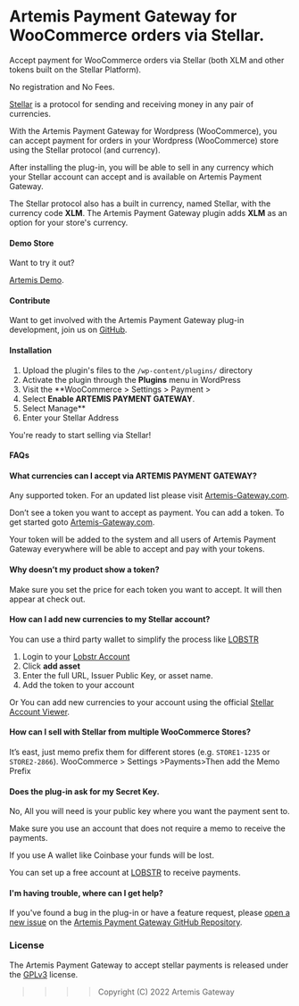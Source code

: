 # Artemis Payment Gateway for WooCommerce orders via Stellar.

Accept payment for WooCommerce orders via Stellar  (both XLM and other tokens built on the Stellar Platform).

No registration and No Fees.

[Stellar](https://stellar.org/) is a protocol for sending and receiving money in any pair of currencies.

With the Artemis Payment Gateway for Wordpress (WooCommerce), you can accept payment for orders in your Wordpress (WooCommerce) store using the Stellar protocol (and currency).

After installing the plug-in, you will be able to sell in any currency which your Stellar account can accept and is available on Artemis Payment Gateway.

The Stellar protocol also has a built in currency, named Stellar, with the currency code **XLM**. The Artemis Payment Gateway plugin adds **XLM** as an option for your store's currency.


#### Demo Store 

Want to try it out?

[Artemis Demo](https://demo.artemis-gateway.com).

#### Contribute 

Want to get involved with the Artemis Payment Gateway plug-in development, join us on [GitHub](http://github.com/artemis-gateway/woocommerce-stellar).

#### Installation

1. Upload the plugin's files to the `/wp-content/plugins/` directory
2. Activate the plugin through the **Plugins** menu in WordPress
3. Visit the **WooCommerce > Settings > Payment >
4. Select **Enable ARTEMIS PAYMENT GATEWAY**.
5. Select Manage**
6. Enter your Stellar Address

You're ready to start selling via Stellar!


#### FAQs 

#### What currencies can I accept via ARTEMIS PAYMENT GATEWAY? 

Any supported token. For an updated list please visit 
[Artemis-Gateway.com](https://artemis-gateway.com/supported-tokens/).

Don’t see a token you want to accept as payment. You can add a token. To get started goto [Artemis-Gateway.com](https://artemis-gateway.com/add-token/).

Your token will be added to the system and all users of Artemis Payment Gateway everywhere will be able to accept and pay with your tokens.

#### Why doesn’t my product show a token?

Make sure you set the price for each token you want to accept. It will then appear at check out.

#### How can I add new currencies to my Stellar account? 

You can use a third party wallet to simplify the process like [LOBSTR](https://lobstr.co)

1. Login to your [Lobstr Account](https://lobstr.co)
2. Click  **add asset**
3. Enter the full URL, Issuer Public Key, or asset name.
4. Add the token to your account

Or You can add new currencies to your account using the official [Stellar Account Viewer](https://accountviewer.stellar.org/#!/).


#### How can I sell with Stellar from multiple WooCommerce Stores? 

It’s east, just memo prefix them for different stores (e.g. `STORE1-1235` or `STORE2-2866`).
WooCommerce > Settings >Payments>Then add the Memo Prefix


#### Does the plug-in ask for my Secret Key.

No, All you will need is your public key where you want the payment sent to. 

Make sure you use an account that does not require a memo to receive the payments. 

If you use A wallet like Coinbase your funds will be lost.

You can set up a free account at [LOBSTR](https://lobstr.co) to receive payments.

#### I'm having trouble, where can I get help?

If you've found a bug in the plug-in or have a feature request, please [open a new issue](https://github.com/artemis-gateway/woocommerce-stellar/issues/new) on the [Artemis Payment Gateway GitHub Repository](https://github.com/artemis-gateway/woocommerce-stellar/).

### License

The Artemis Payment Gateway to accept stellar payments  is released under the [GPLv3](http://www.gnu.org/licenses/gpl-3.0.html) license.

>>>> Copyright (C) 2022 Artemis Gateway